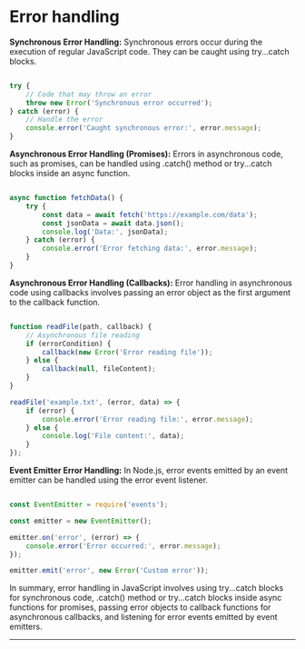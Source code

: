 # Error handling

**Synchronous Error Handling:** Synchronous errors occur during the execution of regular JavaScript code. They can be caught using try...catch blocks.


```js

try {
    // Code that may throw an error
    throw new Error('Synchronous error occurred');
} catch (error) {
    // Handle the error
    console.error('Caught synchronous error:', error.message);
}

```

**Asynchronous Error Handling (Promises):** Errors in asynchronous code, such as promises, can be handled using .catch() method or try...catch blocks inside an async function.


```js

async function fetchData() {
    try {
        const data = await fetch('https://example.com/data');
        const jsonData = await data.json();
        console.log('Data:', jsonData);
    } catch (error) {
        console.error('Error fetching data:', error.message);
    }
}

```

**Asynchronous Error Handling (Callbacks):**  Error handling in asynchronous code using callbacks involves passing an error object as the first argument to the callback function.


```js

function readFile(path, callback) {
    // Asynchronous file reading
    if (errorCondition) {
        callback(new Error('Error reading file'));
    } else {
        callback(null, fileContent);
    }
}

readFile('example.txt', (error, data) => {
    if (error) {
        console.error('Error reading file:', error.message);
    } else {
        console.log('File content:', data);
    }
});

```

**Event Emitter Error Handling:**  In Node.js, error events emitted by an event emitter can be handled using the error event listener.


```js

const EventEmitter = require('events');

const emitter = new EventEmitter();

emitter.on('error', (error) => {
    console.error('Error occurred:', error.message);
});

emitter.emit('error', new Error('Custom error'));

```

In summary, error handling in JavaScript involves using try...catch blocks for synchronous code, .catch() method or try...catch blocks inside async functions for promises, passing error objects to callback functions for asynchronous callbacks, and listening for error events emitted by event emitters.

<hr>
